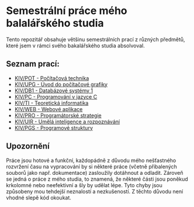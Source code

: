 # Semestrální práce mého balalářského studia
Tento repozitář obsahuje většinu semestrálních prací z různých předmětů, které jsem v rámci svého bakalářského studia absolvoval.

## Seznam prací:
* [KIV/POT - Počítačová technika](https://github.com/hintikulus/school_bc_projects/tree/main/KIV-POT)
* [KIV/UPG - Úvod do počítačové grafiky](https://github.com/hintikulus/school_bc_projects/tree/main/KIV-UPG)
* [KIV/DB1 - Databázové systémy 1](https://github.com/hintikulus/school_bc_projects/tree/main/KIV-DB1)
* [KIV/PC - Programování v jazyce C](https://github.com/hintikulus/school_bc_projects/tree/main/KIV-PC)
* [KIV/TI - Teoretická informatika](https://github.com/hintikulus/school_bc_projects/tree/main/KIV-TI)
* [KIV/WEB - Webové aplikace](https://github.com/hintikulus/school_bc_projects/tree/main/KIV-WEB)
* [KIV/PRO - Programátorské strategie](https://github.com/hintikulus/school_bc_projects/tree/main/KIV-PRO)
* [KIV/UIR - Umělá inteligence a rozpoznávání](https://github.com/hintikulus/school_bc_projects/tree/main/KIV-UIR)
* [KIV/PGS - Programové struktury](https://github.com/hintikulus/school_bc_projects/tree/main/KIV-PGS)

## Upozornění
Práce jsou hotové a funkční, každopádně z důvodu mého nešťastného rozvržení času na vypracování by si některé práce (včetně přibalených souborů jako např. dokumentace) zasloužily dotáhnout a odladit. Zároveň se jedná o práce z mého studia, to znamená, že některé části jsou poněkud krkolomné nebo neefektivní a šly by udělat lépe. Tyto chyby jsou způsobeny mou tehdejší neznalostí a nezkušeností. Z těchto důvodu není vhodné slepě kód okoukat.
